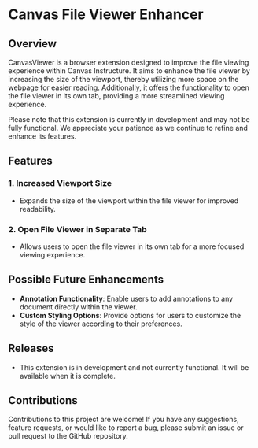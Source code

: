 # Canvas File Viewer Enhancer

## Overview

CanvasViewer is a browser extension designed to improve the file viewing experience within Canvas Instructure. It aims to enhance the file viewer by increasing the size of the viewport, thereby utilizing more space on the webpage for easier reading. Additionally, it offers the functionality to open the file viewer in its own tab, providing a more streamlined viewing experience.

Please note that this extension is currently in development and may not be fully functional. We appreciate your patience as we continue to refine and enhance its features.

## Features

### 1. Increased Viewport Size
   - Expands the size of the viewport within the file viewer for improved readability.
   
### 2. Open File Viewer in Separate Tab
   - Allows users to open the file viewer in its own tab for a more focused viewing experience.

## Possible Future Enhancements
   - **Annotation Functionality**: Enable users to add annotations to any document directly within the viewer.
   - **Custom Styling Options**: Provide options for users to customize the style of the viewer according to their preferences.

## Releases
   - This extension is in development and not currently functional. It will be available when it is complete.

## Contributions

Contributions to this project are welcome! If you have any suggestions, feature requests, or would like to report a bug, please submit an issue or pull request to the GitHub repository.

